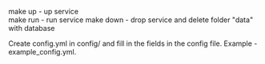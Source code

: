 make up - up service  
make run - run service
make down - drop service and delete folder "data" with database

Create config.yml in config/ and fill in the fields in the config file. Example - example_config.yml.